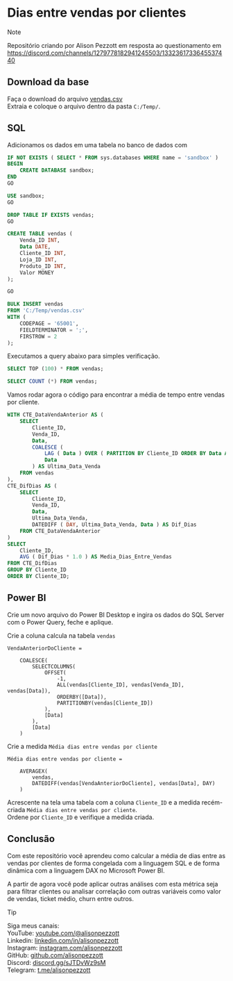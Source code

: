 # Dias entre vendas por clientes

> [!NOTE]
> Repositório criando por Alison Pezzott em resposta ao questionamento em https://discord.com/channels/1279778182941245503/1332361733645537440  


## Download da base

Faça o download do arquivo [vendas.csv](https://overdax-my.sharepoint.com/:f:/g/personal/alison_pezzott_fluentebi_com/EisVch9F1V1KiIW5tbKSznUBILjXuPz02JRCEqVa-wRtGA?e=wWkvGP)  
Extraia e coloque o arquivo dentro da pasta `C:/Temp/`.   


## SQL

Adicionamos os dados em uma tabela no banco de dados com 

```sql
IF NOT EXISTS ( SELECT * FROM sys.databases WHERE name = 'sandbox' )
BEGIN
    CREATE DATABASE sandbox;
END
GO

USE sandbox;
GO

DROP TABLE IF EXISTS vendas;
GO

CREATE TABLE vendas (       
	Venda_ID INT, 
	Data DATE, 
	Cliente_ID INT, 
	Loja_ID INT, 
    Produto_ID INT,
	Valor MONEY 
); 

GO 

BULK INSERT vendas 
FROM 'C:/Temp/vendas.csv' 
WITH (     
	CODEPAGE = '65001',     
	FIELDTERMINATOR = ';',      
	FIRSTROW = 2  
); 
```


Executamos a query abaixo para simples verificação.  

```sql
SELECT TOP (100) * FROM vendas;

SELECT COUNT (*) FROM vendas;

```

Vamos rodar agora o código para encontrar a média de tempo entre vendas por cliente.  

```sql
WITH CTE_DataVendaAnterior AS (
    SELECT 
        Cliente_ID,
        Venda_ID,
        Data,
        COALESCE (
            LAG ( Data ) OVER ( PARTITION BY Cliente_ID ORDER BY Data ASC ),
            Data
        ) AS Ultima_Data_Venda
    FROM vendas
),
CTE_DifDias AS (
    SELECT 
        Cliente_ID,
        Venda_ID,
        Data,
        Ultima_Data_Venda,
        DATEDIFF ( DAY, Ultima_Data_Venda, Data ) AS Dif_Dias
    FROM CTE_DataVendaAnterior
)
SELECT 
    Cliente_ID,
    AVG ( Dif_Dias * 1.0 ) AS Media_Dias_Entre_Vendas
FROM CTE_DifDias
GROUP BY Cliente_ID 
ORDER BY Cliente_ID; 

```

## Power BI

Crie um novo arquivo do Power BI Desktop e ingira os dados do SQL Server com o Power Query, feche e aplique.  

Crie a coluna calcula na tabela `vendas`  

```dax
VendaAnteriorDoCliente = 

    COALESCE(
        SELECTCOLUMNS(
            OFFSET(
                -1,
                ALL(vendas[Cliente_ID], vendas[Venda_ID], vendas[Data]),
                ORDERBY([Data]),
                PARTITIONBY(vendas[Cliente_ID])
            ),
            [Data]
        ),
        [Data]
    )

```  


Crie a medida `Média dias entre vendas por cliente`   

```dax
Média dias entre vendas por cliente =
			
    AVERAGEX(
        vendas,
        DATEDIFF(vendas[VendaAnteriorDoCliente], vendas[Data], DAY)
    ) 

```

Acrescente na tela uma tabela com a coluna `Cliente_ID` e a medida recém-criada `Média dias entre vendas por cliente`.  
Ordene por `Cliente_ID` e verifique a medida criada.  

## Conclusão

Com este repositório você aprendeu como calcular a média de dias entre as vendas por clientes de forma congelada com a linguagem SQL e de forma dinâmica com a linguagem DAX no Microsoft Power BI.  

A partir de agora você pode aplicar outras análises com esta métrica seja para filtrar clientes ou analisar correlação com outras variáveis como valor de vendas, ticket médio, churn entre outros.

> [!TIP]  
> Siga meus canais:  
> YouTube: [youtube.com/@alisonpezzott](youtube.com/@alisonpezzott)  
> Linkedin: [linkedin.com/in/alisonpezzott](linkedin.com/in/alisonpezzott)  
> Instagram: [instagram.com/alisonpezzott](instagram.com/alisonpezzott)  
> GitHub: [github.com/alisonpezzott](github.com/alisonpezzott)  
> Discord: [discord.gg/sJTDvWz9sM](discord.gg/sJTDvWz9sM)  
> Telegram: [t.me/alisonpezzott](t.me/alisonpezzott)
